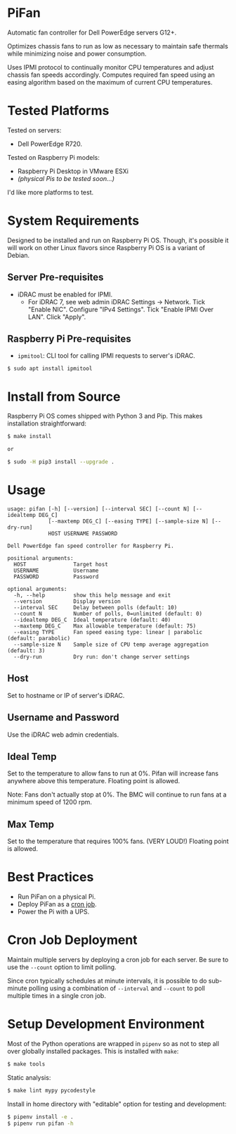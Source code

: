 # PiFan
Automatic fan controller for Dell PowerEdge servers G12+.

Optimizes chassis fans to run as low as necessary to maintain safe thermals
while minimizing noise and power consumption.

Uses IPMI protocol to continually monitor CPU temperatures and adjust chassis
fan speeds accordingly.  Computes required fan speed using an easing algorithm
based on the maximum of current CPU temperatures.

# Tested Platforms
Tested on servers:

* Dell PowerEdge R720.

Tested on Raspberry Pi models:

* Raspberry Pi Desktop in VMware ESXi
* *(physical Pis to be tested soon...)*

I'd like more platforms to test.

# System Requirements
Designed to be installed and run on Raspberry Pi OS.  Though, it's possible it will work on other Linux flavors since Raspberry Pi OS is a variant of Debian.

## Server Pre-requisites
* iDRAC must be enabled for IPMI.
   * For iDRAC 7, see web admin iDRAC Settings -> Network.  Tick "Enable NIC".  Configure "IPv4 Settings".  Tick "Enable IPMI Over LAN".  Click "Apply".

## Raspberry Pi Pre-requisites
* `ipmitool`: CLI tool for calling IPMI requests to server's iDRAC.

```
$ sudo apt install ipmitool
```

# Install from Source
Raspberry Pi OS comes shipped with Python 3 and Pip.  This makes installation straightforward:

```sh
$ make install

or

$ sudo -H pip3 install --upgrade .
```

# Usage
```
usage: pifan [-h] [--version] [--interval SEC] [--count N] [--idealtemp DEG_C]
             [--maxtemp DEG_C] [--easing TYPE] [--sample-size N] [--dry-run]
             HOST USERNAME PASSWORD

Dell PowerEdge fan speed controller for Raspberry Pi.

positional arguments:
  HOST               Target host
  USERNAME           Username
  PASSWORD           Password

optional arguments:
  -h, --help         show this help message and exit
  --version          Display version
  --interval SEC     Delay between polls (default: 10)
  --count N          Number of polls, 0=unlimited (default: 0)
  --idealtemp DEG_C  Ideal temperature (default: 40)
  --maxtemp DEG_C    Max allowable temperature (default: 75)
  --easing TYPE      Fan speed easing type: linear | parabolic (default: parabolic)
  --sample-size N    Sample size of CPU temp average aggregation (default: 3)
  --dry-run          Dry run: don't change server settings
```

## Host
Set to hostname or IP of server's iDRAC.

## Username and Password
Use the iDRAC web admin credentials.

## Ideal Temp
Set to the temperature to allow fans to run at 0%.  Pifan will increase fans
anywhere above this temperature.  Floating point is allowed.

Note: Fans don't actually stop at 0%.  The BMC will continue to run fans at a
minimum speed of 1200 rpm.

## Max Temp
Set to the temperature that requires 100% fans. (VERY LOUD!)  Floating point is
allowed.

# Best Practices
* Run PiFan on a physical Pi.
* Deploy PiFan as a [cron job](#cron-job-deployment).
* Power the Pi with a UPS.

# Cron Job Deployment
Maintain multiple servers by deploying a cron job for each server.  Be sure to
use the `--count` option to limit polling.

Since cron typically schedules at minute intervals, it is possible to do
sub-minute polling using a combination of `--interval` and `--count` to poll
multiple times in a single cron job.

# Setup Development Environment
Most of the Python operations are wrapped in `pipenv` so as not to step all
over globally installed packages.  This is installed with `make`:

```sh
$ make tools
```

Static analysis:
```sh
$ make lint mypy pycodestyle
```

Install in home directory with "editable" option for testing and development:
```sh
$ pipenv install -e .
$ pipenv run pifan -h
```
